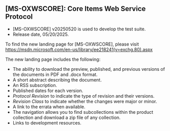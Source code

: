 ## [MS-OXWSCORE]: Core Items Web Service Protocol
- [MS-OXWSCORE] v20250520 is used to develop the test suite.
- Release date, 05/20/2025.

To find the new landing page for [MS-OXWSCORE], please visit https://msdn.microsoft.com/en-us/library/ee218241(v=exchg.80).aspx

The new landing page includes the following:
- The ability to download the preview, published, and previous versions of the documents in PDF and .docx format.
- A short abstract describing the document.
- An RSS subscription.
- Published dates for each version.
- *Protocol Revision* to indicate the type of revision and their versions.
- *Revision Class* to indicate whether the changes were major or minor.
- A link to the errata when available.
- The navigation allows you to find subcollections within the product collection and download a zip file of any collection.
- Links to development resources.